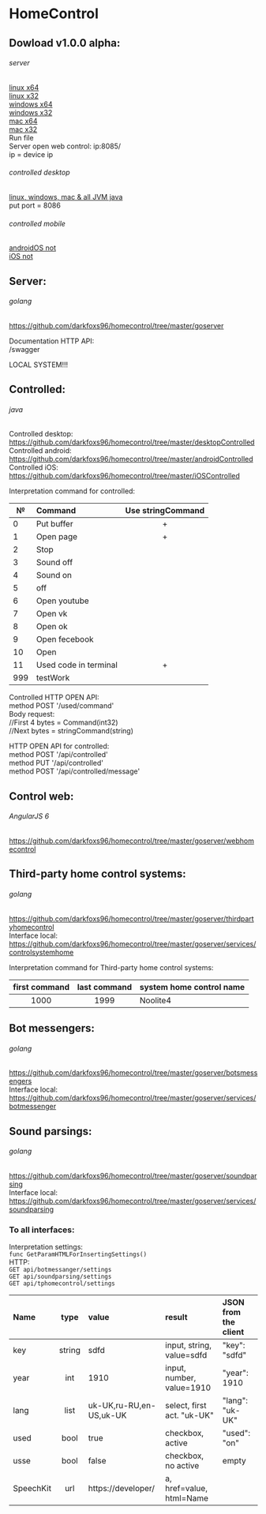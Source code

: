 # HomeControl

Dowload v1.0.0 alpha:  
-------  
###### server ######  
[linux x64](https://yadi.sk/d/-gZ0Ukfo3YAyEY)  
[linux x32](https://yadi.sk/d/0klunNZ43YAyDY)  
[windows x64](https://yadi.sk/d/4kPHF7sW3YAyN4)  
[windows x32](https://yadi.sk/d/hU1hXCag3YAyLz)  
[mac x64](https://yadi.sk/d/jlfZuvYe3YAyHQ)  
[mac x32](https://yadi.sk/d/_aS3I8tL3YAyGM)  
Run file  
Server open web control: ip:8085/  
ip = device ip  

###### controlled desktop ######  
[linux, windows, mac & all JVM java](https://yadi.sk/d/yHijZIaP3YAGsj)  
put port = 8086

###### controlled mobile ######  
[androidOS not](/)  
[iOS not](/)  

Server:
-------  
###### golang ######  
https://github.com/darkfoxs96/homecontrol/tree/master/goserver  

Documentation HTTP API:  
/swagger

LOCAL SYSTEM!!!

Controlled:
-------  
###### java ######  
Controlled desktop: https://github.com/darkfoxs96/homecontrol/tree/master/desktopControlled  
Controlled android: https://github.com/darkfoxs96/homecontrol/tree/master/androidControlled  
Controlled iOS: https://github.com/darkfoxs96/homecontrol/tree/master/iOSControlled  

Interpretation command for controlled:

| №       | Command                         | Use stringCommand  |
| ------- | :------------------------------ | :----------------: |
| 0       | Put buffer                      | +                  |
| 1       | Open page                       | +                  |
| 2       | Stop                            |                    |
| 3       | Sound off                       |                    |
| 4       | Sound on                        |                    |
| 5       | off                             |                    |
| 6       | Open youtube                    |                    |
| 7       | Open vk                         |                    |
| 8       | Open ok                         |                    |
| 9       | Open fecebook                   |                    |
| 10      | Open                            |                    |
| 11      | Used code in terminal           | +                  |
| 999     | testWork                        |                    |

Controlled HTTP OPEN API:  
method POST '/used/command'  
Body request:  
//First 4 bytes = Command(int32)   
//Next bytes = stringCommand(string)

HTTP OPEN API for controlled:  
method POST '/api/controlled'  
method PUT '/api/controlled'  
method POST '/api/controlled/message'

Control web:
-------  
###### AngularJS 6 ######  
https://github.com/darkfoxs96/homecontrol/tree/master/goserver/webhomecontrol

Third-party home control systems:
-------
###### golang ######  
https://github.com/darkfoxs96/homecontrol/tree/master/goserver/thirdpartyhomecontrol   
Interface local:  
https://github.com/darkfoxs96/homecontrol/tree/master/goserver/services/controlsystemhome  

Interpretation command for Third-party home control systems:  

| first command | last command | system home control name |
| :-----------: | :----------: | ------------------------ |
| 1000          | 1999         | Noolite4                 |

Bot messengers:
-------
###### golang ######  
https://github.com/darkfoxs96/homecontrol/tree/master/goserver/botsmessengers   
Interface local:  
https://github.com/darkfoxs96/homecontrol/tree/master/goserver/services/botmessenger

Sound parsings:
-------
###### golang ######  
https://github.com/darkfoxs96/homecontrol/tree/master/goserver/soundparsing  
Interface local:  
https://github.com/darkfoxs96/homecontrol/tree/master/goserver/services/soundparsing

### To all interfaces: ###
Interpretation settings:  
```func GetParamHTMLForInsertingSettings()```  
HTTP:  
```GET api/botmessanger/settings```  
```GET api/soundparsing/settings```  
```GET api/tphomecontrol/settings```  

| Name          | type         | value                    | result                      | JSON from the client |
| :------------ | :----------: | :----------------------- | :-------------------------- | :------------------- |
| key           | string       | sdfd                     | input, string, value=sdfd   | "key": "sdfd"        |
| year          | int          | 1910                     | input, number, value=1910   | "year": 1910         |
| lang          | list         | uk-UK,ru-RU,en-US,uk-UK  | select, first act. "uk-UK"  | "lang": "uk-UK"      |
| used          | bool         | true                     | checkbox, active            | "used": "on"         |
| usse          | bool         | false                    | checkbox, no active         | empty                |
| SpeechKit     | url          | https://developer/       | a, href=value, html=Name    |                      |
